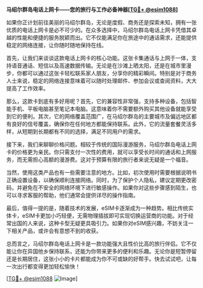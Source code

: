**马绍尔群岛电话上网卡——您的旅行与工作必备神器[[TG💪+ @esim1088](https://t.me/s/esim1088)]**

如果你正计划前往美丽的马绍尔群岛，无论是度假、商务还是探索未知，拥有一张优质的电话上网卡是必不可少的。在众多选择中，马绍尔群岛电话上网卡凭借其卓越的性能和便捷的服务脱颖而出。它不仅能满足你在旅途中的通话需求，还能提供稳定的网络连接，让你随时随地保持在线。

首先，让我们来谈谈这款电话上网卡的核心功能。这张卡集通话与上网于一体，支持语音通话、短信以及高速数据传输。无论是在沙滩上晒太阳，还是在城市里漫步，你都可以通过这张卡轻松联系家人朋友，分享你的精彩瞬间。特别是对于商务人士来说，稳定的网络连接意味着可以随时处理邮件、参加会议或查阅资料，大大提高了工作效率。

那么，这款卡到底有多好用呢？首先，它的兼容性非常强，支持多种设备，包括智能手机、平板电脑甚至笔记本电脑。这意味着你不需要额外购买其他设备就能享受到它的便利。其次，它的网络覆盖范围广，在马绍尔群岛的主要城市及偏远地区都有良好的信号覆盖，确保你在任何地方都能保持联系。此外，它的流量套餐灵活多样，从短期到长期都有不同的选择，满足不同用户的需求。

接下来，我们来聊聊价格问题。相较于传统的国际漫游服务，马绍尔群岛电话上网卡的价格更为亲民。你只需支付一次性的费用，就可以享受长时间的通话和上网服务，而无需担心高额的漫游费。这对于预算有限的旅行者来说无疑是一个福音。

当然，使用这类产品也有一些需要注意的地方。比如，初次使用时需要根据说明书正确设置设备，以确保顺利连接网络。同时，为了保护个人隐私，建议定期更改密码，并避免在不安全的网络环境下进行敏感操作。如果你对这些步骤感到陌生，也可以寻求客服的帮助，他们通常会提供详尽的操作指南。

最后，值得一提的是，随着技术的发展，eSIM卡逐渐成为一种趋势。相比传统实体卡，eSIM卡更加小巧轻便，无需物理插拔即可实现切换运营商的功能。对于经常出国的人来说，这种卡型无疑更具吸引力。如果你对eSIM感兴趣，不妨关注一下相关产品，或许会有意想不到的收获。

总而言之，马绍尔群岛电话上网卡是一款功能强大且性价比高的旅行伴侣。它不仅能让你在异国他乡保持联系，还能为你带来更多的便利和乐趣。无论你是短暂停留还是长期居住，这张小小的卡片都能成为你不可或缺的好帮手。快去试试吧，让每一次出行都变得更加轻松愉快！

[[TG💪+ @esim1088](https://t.me/s/esim1088) ![Image](https://i.postimg.cc/4NQfJmqS/Snipaste-2025-05-13-00-14-12.png)]
